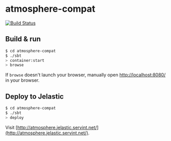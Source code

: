 # atmosphere-compat #

[![Build Status](http://ci.yuvimasory.com/job/atmosphere-compat/badge/icon)](http://ci.yuvimasory.com/job/atmosphere-compat/)

## Build & run ##

```sh
$ cd atmosphere-compat
$ ./sbt
> container:start
> browse
```

If `browse` doesn't launch your browser, manually open [http://localhost:8080/](http://localhost:8080/) in your browser.

## Deploy to Jelastic ##

```sh
$ cd atmosphere-compat
$ ./sbt
> deploy
```

Visit [http://atmosphere.jelastic.servint.net/](http://atmosphere.jelastic.servint.net/).

